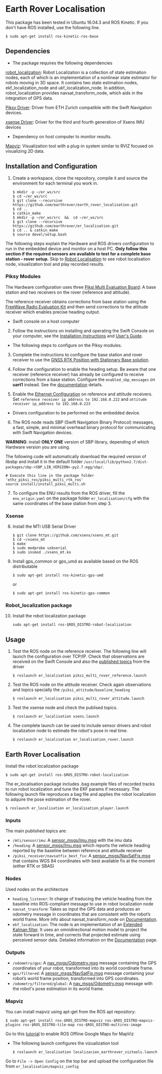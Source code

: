 # Earth Rover Localisation

This package has been tested in Ubuntu 16.04.3 and ROS Kinetic. If you don't have ROS installed, use the following line. 
```
$ sudo apt-get install ros-kinetic-ros-base
```

## Dependencies
- The package requires the following dependencies

[robot_localization](http://docs.ros.org/kinetic/api/robot_localization/html/index.html): Robot Localization is a collection of state estimation nodes, each of which is an implementation of a nonlinear state estimator for robots moving in 3D space. It contains two state estimation nodes, ekf_localization_node and ukf_localization_node. In addition, robot_localization provides navsat_transform_node, which aids in the integration of GPS data.

[Piksy Driver](https://github.com/ethz-asl/ethz_piksi_ros): Driver from ETH Zurich compatible with the Swift Navigation devices. 

[xsense Driver](https://github.com/xsens/xsens_mti_ros_node): Driver for the third and fourth generation of Xsens IMU devices

- Dependency on host computer to monitor results.

[Mapviz](https://github.com/swri-robotics/mapviz): Visualization tool with a plug-in system similar to RVIZ focused on visualizing 2D data.

## Installation and Configuration

1. Create a workspace, clone the repository, compile it and source the environment for each terminal you work in.

	```
	$ mkdir -p ~/er_ws/src  
	$ cd ~/er_ws/src 	
	$ git clone --recursive https://github.com/earthrover/earth_rover_localisation.git
	$ cd .. 
	$ catkin_make
	$ mkdir -p ~/er_ws/src  &&	cd ~/er_ws/src 	
	$ git clone --recursive https://github.com/earthrover/er_localisation.git
	$ cd .. & catkin_make
	$ source devel/setup.bash
	```

The following steps explain the Hardware and ROS drivers configuration to run in the embedded device and monitor on a host PC. **Only follow this section if the required sensors are available to test for a complete base station - rover setup.** Skip to [Robot Localisation](https://github.com/earthrover/er_localisation/tree/master/er_localisation#earth-rover-localisation-1) to see robot localisation node, visualization tool and play recorded results.

### Piksy Modules

The Hardware configuration uses three [Piksi Multi Evaluation Board](https://support.swiftnav.com/customer/en/portal/articles/2681333-piksi-multi-evaluation-board): A base station and two receivers on the rover (reference and attitude). 

The reference receiver obtains corrections from base station using the [FreeWave Radio Evaluation Kit](https://support.swiftnav.com/customer/en/portal/articles/2952967-freewave-radio-evaluation-kit) and then send corrections to the attitude receiver which enables precise heading output. 

- Swift console on a host computer

2. Follow the instructions on installing and operating the Swift Console on your computer, see the [Installation Instructions](https://support.swiftnav.com/customer/en/portal/articles/2756825-installing-swift-console) and [User's Guide](https://support.swiftnav.com/customer/en/portal/articles/2838278-swift-console-user-s-guide).

- The following steps to configure on the Piksy modules.

3. Complete the instructions to configure the base station and rover receiver to use the [GNSS RTK Position with Stationary Base solution](https://support.swiftnav.com/customer/en/portal/articles/2771177).

4. Follow the configuration to enable the heading setup. Be aware that one receiver (reference receiver) has already be configured to receive corrections from a base station. Configure the ```enabled_sbp_messages``` on **uart1** instead. See the [documentation](https://support.swiftnav.com/customer/en/portal/articles/2805901-piksi-multi---heading) details.

5. Enable the [Ethernet Configuration](https://support.swiftnav.com/customer/en/portal/articles/2740815-using-ethernet-on-piksi-multi-and-duro) on reference and attitude receivers. Set `reference receiver ip_address to 192.168.0.222` and `attitude receiver ip_address to 192.168.0.223`

- Drivers configuration to be performed on the embedded device.

6. The ROS node reads SBP (Swift Navigation Binary Protocol) messages, a fast, simple, and minimal overhead binary protocol for communicating with Swift Navigation devices. 

**WARNING**: install __ONLY ONE__ version of SBP library, depending of which Hardware version you are using.

The following code will automatically download the required version of libsbp and install it in the default folder `/usr/local/lib/python2.7/dist-packages/sbp-<SBP_LIB_VERSION>-py2.7.egg/sbp/`.

```
# Execute this line in the package folder 'ethz_piksi_ros/piksi_multi_rtk_ros'
source install/install_piksi_multi.sh
```

7. To configure the ENU results from the ROS driver, fill the `enu_origin.yaml` on the package folder `er_localisation/cfg` with the same coordinates of the base station from step 3.

### Xsense
8. Install the MTi USB Serial Driver

	```
	$ git clone https://github.com/xsens/xsens_mt.git
	$ cd ~/xsens_mt
	$ make
	$ sudo modprobe usbserial
	$ sudo insmod ./xsens_mt.ko
	```

9. Install gps_common or gps_umd as available based on the ROS distributable

	```
	$ sudo apt-get install ros-kinetic-gps-umd
	```
	or
	```
	$ sudo apt-get install ros-kinetic-gps-common
	```
	
### Robot_localization package

10. Install the robot localization package

	```
	sudo apt-get install ros-$ROS_DISTRO-robot-localization
	```

## Usage

1. Test the ROS node on the reference receiver. The following line will launch the configuration over TCP/IP. Check that observations are received on the Swift Console and also the [published topics](https://github.com/ethz-asl/ethz_piksi_ros/tree/master/piksi_multi_rtk_ros#advertised-topics) from the driver   

	```
	$ roslaunch er_localisation piksi_multi_rover_reference.launch
	```

2. Test the ROS node on the attitude receiver. Check again observations and topics specially the `/piksi_attitude/baseline_heading`

	```
	$ roslaunch er_localisation piksi_multi_rover_attitude.launch
	```

3. Test the xsense node and check the publised topics.

	```
	$ roslaunch er_localisation xsens.launch
	```

4. The complete launch can be used to include sensor drivers and robot localization node to estimate the robot's pose in real time.

	```
	$ roslaunch er_localisation er_localisation_rover.launch
	```

## Earth Rover Localisation

Install the robot localization package

```
$ sudo apt-get install ros-$ROS_DISTRO-robot-localization
```

The er_localisation package includes .bag example files of recorded tracks to run robot localization and tune the EKF params if necessary.
The following launch file reproduces a bag file and applies the robot localization to adquire the pose estimation of the rover.

```
$ roslaunch er_localisation er_localisation_player.launch
```

### Inputs

The main published topics are:
- `/mti/sensor/imu`: A [sensor_msgs/Imu.msg](http://docs.ros.org/melodic/api/sensor_msgs/html/msg/Imu.html) with the imu data
- `/heading`: A [sensor_msgs/Imu.msg](http://docs.ros.org/melodic/api/sensor_msgs/html/msg/Imu.html) which reports the vehicle heading reported by the baseline between reference and attitude receiver
- `/piksi_receiver/navsatfix_best_fix`: A [sensor_msgs/NavSatFix.msg](http://docs.ros.org/melodic/api/sensor_msgs/html/msg/NavSatFix.html) that contains WGS 84 coordinates with best available fix at the moment (either RTK or SBAS)

### Nodes

Used nodes on the architecture
- `heading_listener`: In charge of traducing the vehicle heading from the baseline into ROS-compliant message to use in robot localization node
- `navsat_transform`: Takes as input the GPS data and produces an odometry message in coordinates that are consistent with the robot’s world frame. More info about navsat_transform_node on [Documentation](http://docs.ros.org/kinetic/api/robot_localization/html/navsat_transform_node.html).
- `ekf_localization`: The node is an implementation of an [Extended Kalman filter](https://en.wikipedia.org/wiki/Extended_Kalman_filter). It uses an omnidirectional motion model to project the state forward in time, and corrects that projected estimate using perceived sensor data. Detailed information on the [Documentation](http://docs.ros.org/kinetic/api/robot_localization/html/navsat_transform_node.html)	 page.

### Outputs

- `/odometry/gps`: A [nav_msgs/Odometry.msg](http://docs.ros.org/melodic/api/nav_msgs/html/msg/Odometry.html) message containing the GPS coordinates of your robot, transformed into its world coordinate frame.
- `gps/filtered`: A [sensor_msgs/NavSatFix.msg](http://docs.ros.org/melodic/api/sensor_msgs/html/msg/NavSatFix.html) message containing your robot’s world frame position, transformed into GPS coordinates.
- `/odometry/filtered/global`: A [nav_msgs/Odometry.msg](http://docs.ros.org/melodic/api/nav_msgs/html/msg/Odometry.html) message with the robot's pose estimation in its world frame.

### Mapviz 

You can install mapviz using apt-get from the ROS apt repository:

```
$ sudo apt-get install ros-$ROS_DISTRO-mapviz ros-$ROS_DISTRO-mapviz-plugins ros-$ROS_DISTRO-tile-map ros-$ROS_DISTRO-multires-image
```

Go to this [tutorial](https://github.com/danielsnider/MapViz-Tile-Map-Google-Maps-Satellite) to enable ROS Offline Google Maps for MapViz

- The following launch configures the vizualization tool 

	```
	$ roslaunch er_localisation localizacion_earthrover_viztools.launch
	```

Go to `File -> Open Config` on the top bar and upload the configuration file from `er_localisation/mapviz_config`
